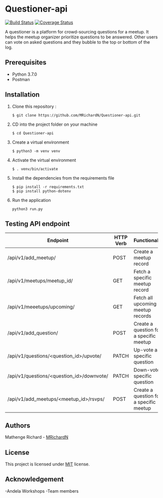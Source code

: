 # Questioner-api
[![Build Status](https://travis-ci.com/MRichardN/Questioner-api.svg?branch=develop)](https://travis-ci.com/MRichardN/Questioner-api)
[![Coverage Status](https://coveralls.io/repos/github/MRichardN/Questioner-api/badge.svg?branch=develop)](https://coveralls.io/github/MRichardN/Questioner-api?branch=develop)

A questioner is a platform for crowd-sourcing questions for a meetup. It helps the meetup organizer prioritize  questions to be answered. Other users can vote on asked questions and they bubble to the top  or bottom of the log.

## Prerequisites
- Python 3.7.0 
- Postman


## Installation
1. Clone this repository :

	```
    $ git clone https://github.com/MRichardN/Questioner-api.git
    ```

2. CD into the project folder on your machine

	```
    $ cd Questioner-api
    ```

3. Create a virtual environment

    ```
    $ python3 -m venv venv
    ```

4. Activate the virtual environment

	```
    $ . venv/bin/activate
    ```

5. Install the dependencies from the requirements file

	```
    $ pip install -r requirements.txt
    $ pip install python-dotenv
    ```

6. Run the application

    ```
    python3 run.py
    ```

## Testing API endpoint

| Endpoint                             | HTTP Verb   | Functionality           |
| ------------------------------------ | ----------- | ----------------------- |    
| /api/v1/add_meetup/                  | POST        | Create a meetup record       |
| /api/v1/meetups/meetup_id/           | GET         | Fetch a specific meetup record |
| /api/v1/meeetups/upcoming/           | GET         | Fetch all upcoming meetup records       |
| /api/v1/add_question/                | POST        | Create a question for a specific meetup   |
| /api/v1/questions/<question_id>/upvote/| PATCH       | Up-vote a specific question       |
| /api/v1/questions/<question_id>/downvote/| PATCH       | Down-vote a specific question       |
| /api/v1/add_meetups/<meetup_id>/rsvps/   | POST        | Create a question for a specific meetup   |

## Authors
Mathenge Richard - [MRichardN](https://github.com/MRichardN)

## License
This project is licensed under [MIT](https://github.com/MRichardN/Questioner-api/blob/master/LICENSE) license.

## Acknowledgement
-Andela Workshops
-Team members